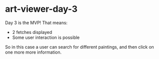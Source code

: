 # art-viewer-day-3
Day 3 is the MVP! That means:
- 2 fetches displayed
- Some user interaction is possible

So in this case a user can search for different paintings, and then click on one more more information.